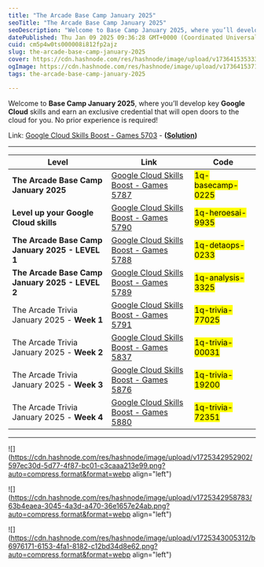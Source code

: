 ```yaml
---
title: "The Arcade Base Camp January 2025"
seoTitle: "The Arcade Base Camp January 2025"
seoDescription: "Welcome to Base Camp January 2025, where you’ll develop key Google Cloud skills and earn an exclusive credential that will open doors to the cloud for you."
datePublished: Thu Jan 09 2025 09:36:28 GMT+0000 (Coordinated Universal Time)
cuid: cm5p4w0ts000008i812fp2ajz
slug: the-arcade-base-camp-january-2025
cover: https://cdn.hashnode.com/res/hashnode/image/upload/v1736415353339/f2f38edc-15b0-4d87-835a-afc759066eb7.png
ogImage: https://cdn.hashnode.com/res/hashnode/image/upload/v1736415371876/fc7933f8-2c9b-42c4-a8e0-fbbb39c18787.png
tags: the-arcade-base-camp-january-2025

---
```


Welcome to **Base Camp January 2025**, where you’ll develop key **Google Cloud** skills and earn an exclusive credential that will open doors to the cloud for you. No prior experience is required!

Link: [Google Cloud Skills Boost - Games 5703](https://www.cloudskillsboost.google/games/5703/labs/36448) - **(**[**Solution**](https://eplus.dev/start-here-dont-skip-this-arcade-lab)**)**

---

| **Level** | **Link** | **Code** |
| --- | --- | --- |
| **The Arcade Base Camp January 2025** | [Google Cloud Skills Boost - Games 5787](https://www.cloudskillsboost.google/games/5787) | <mark>1q-basecamp-0225</mark> |
| **Level up your Google Cloud skills** | [Google Cloud Skills Boost - Games 5790](https://www.cloudskillsboost.google/games/5790?utm_source=qwiklabs&utm_medium=lp&utm_campaign=level3-Janurary-arcade25) | <mark>1q-heroesai-9935</mark> |
| **The Arcade Base Camp January 2025 - LEVEL 1** | [Google Cloud Skills Boost - Games 5788](https://www.cloudskillsboost.google/games/5788?utm_source=qwiklabs&utm_medium=lp&utm_campaign=level1-Janurary-arcade25) | <mark>1q-detaops-0233</mark> |
| **The Arcade Base Camp January 2025 - LEVEL 2** | [Google Cloud Skills Boost - Games 5789](https://www.cloudskillsboost.google/games/5789?utm_source=qwiklabs&utm_medium=lp&utm_campaign=level2-Janurary-arcade25) | <mark>1q-analysis-3325</mark> |
| The Arcade Trivia January 2025 - **Week 1** | [Google Cloud Skills Boost - Games 5791](https://www.cloudskillsboost.google/games/5791?utm_source=qwiklabs&utm_medium=lp&utm_campaign=arcade25-Janurary-trivia) | <mark>1q-trivia-77025</mark> |
| The Arcade Trivia January 2025 - **Week 2** | [Google Cloud Skills Boost - Games 5837](https://www.cloudskillsboost.google/games/5837) | <mark>1q-trivia-00031</mark> |
| The Arcade Trivia January 2025 - **Week 3** | [Google Cloud Skills Boost - Games 5876](https://www.cloudskillsboost.google/games/5876?utm_source=qwiklabs&utm_medium=lp&utm_campaign=arcade25-Janurary-trivia) | <mark>1q-trivia-19200</mark> |
| The Arcade Trivia January 2025 - **Week 4** | [Google Cloud Skills Boost - Games 5880](https://www.cloudskillsboost.google/games/5880?utm_source=qwiklabs&utm_medium=lp&utm_campaign=arcade25-Janurary-trivia) | <mark>1q-trivia-72351</mark> |

---

![](https://cdn.hashnode.com/res/hashnode/image/upload/v1725342952902/597ec30d-5d77-4f87-bc01-c3caaa213e99.png?auto=compress,format&format=webp align="left")

![](https://cdn.hashnode.com/res/hashnode/image/upload/v1725342958783/63b4eaea-3045-4a3d-a470-36e1657e24ab.png?auto=compress,format&format=webp align="left")

![](https://cdn.hashnode.com/res/hashnode/image/upload/v1725343005312/b6976171-6153-4fa1-8182-c12bd34d8e62.png?auto=compress,format&format=webp align="left")